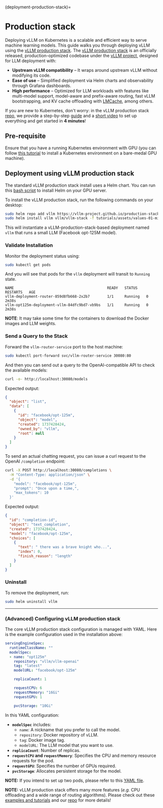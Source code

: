 (deployment-production-stack)=

# Production stack

Deploying vLLM on Kubernetes is a scalable and efficient way to serve machine learning models. This guide walks you through deploying vLLM using the [vLLM production stack](https://github.com/vllm-project/production-stack). The [vLLM production stack](https://github.com/vllm-project/production-stack) is an officially released, production-optimized codebase under the [vLLM project](https://github.com/vllm-project), designed for LLM deployment with:

* **Upstream vLLM compatibility** – It wraps around upstream vLLM without modifying its code.
* **Ease of use** – Simplified deployment via Helm charts and observability through Grafana dashboards.
* **High performance** – Optimized for LLM workloads with features like multi-model support, model-aware and prefix-aware routing, fast vLLM bootstrapping, and KV cache offloading with [LMCache](https://github.com/LMCache/LMCache), among others.

If you are new to Kubernetes, don't worry: in the vLLM production stack [repo](https://github.com/vllm-project/production-stack), we provide a step-by-step [guide](https://github.com/vllm-project/production-stack/blob/main/tutorials/00-install-kubernetes-env.md) and a [short video](https://www.youtube.com/watch?v=EsTJbQtzj0g) to set up everything and get started in **4 minutes**!

## Pre-requisite

Ensure that you have a running Kubernetes environment with GPU (you can follow [this tutorial](https://github.com/vllm-project/production-stack/blob/main/tutorials/00-install-kubernetes-env.md) to install a Kubernetes environment on a bare-medal GPU machine).

## Deployment using vLLM production stack

The standard vLLM production stack install uses a Helm chart. You can run this [bash script](https://github.com/vllm-project/production-stack/blob/main/tutorials/install-helm.sh) to install Helm on your GPU server.

To install the vLLM production stack, run the following commands on your desktop:

```bash
sudo helm repo add vllm https://vllm-project.github.io/production-stack
sudo helm install vllm vllm/vllm-stack -f tutorials/assets/values-01-minimal-example.yaml
```

This will instantiate a vLLM-production-stack-based deployment named `vllm` that runs a small LLM (Facebook opt-125M model).

### Validate Installation

Monitor the deployment status using:

```bash
sudo kubectl get pods
```

And you will see that pods for the `vllm` deployment will transit to `Running` state.

```text
NAME                                           READY   STATUS    RESTARTS   AGE
vllm-deployment-router-859d8fb668-2x2b7        1/1     Running   0          2m38s
vllm-opt125m-deployment-vllm-84dfc9bd7-vb9bs   1/1     Running   0          2m38s
```

**NOTE**: It may take some time for the containers to download the Docker images and LLM weights.

### Send a Query to the Stack

Forward the `vllm-router-service` port to the host machine:

```bash
sudo kubectl port-forward svc/vllm-router-service 30080:80
```

And then you can send out a query to the OpenAI-compatible API to check the available models:

```bash
curl -o- http://localhost:30080/models
```

Expected output:

```json
{
  "object": "list",
  "data": [
    {
      "id": "facebook/opt-125m",
      "object": "model",
      "created": 1737428424,
      "owned_by": "vllm",
      "root": null
    }
  ]
}
```

To send an actual chatting request, you can issue a curl request to the OpenAI `/completion` endpoint:

```bash
curl -X POST http://localhost:30080/completions \
  -H "Content-Type: application/json" \
  -d '{
    "model": "facebook/opt-125m",
    "prompt": "Once upon a time,",
    "max_tokens": 10
  }'
```

Expected output:

```json
{
  "id": "completion-id",
  "object": "text_completion",
  "created": 1737428424,
  "model": "facebook/opt-125m",
  "choices": [
    {
      "text": " there was a brave knight who...",
      "index": 0,
      "finish_reason": "length"
    }
  ]
}
```

### Uninstall

To remove the deployment, run:

```bash
sudo helm uninstall vllm
```

------

### (Advanced) Configuring vLLM production stack

The core vLLM production stack configuration is managed with YAML. Here is the example configuration used in the installation above:

```yaml
servingEngineSpec:
  runtimeClassName: ""
  modelSpec:
  - name: "opt125m"
    repository: "vllm/vllm-openai"
    tag: "latest"
    modelURL: "facebook/opt-125m"

    replicaCount: 1

    requestCPU: 6
    requestMemory: "16Gi"
    requestGPU: 1

    pvcStorage: "10Gi"
```

In this YAML configuration:
* **`modelSpec`** includes:
  * `name`: A nickname that you prefer to call the model.
  * `repository`: Docker repository of vLLM.
  * `tag`: Docker image tag.
  * `modelURL`: The LLM model that you want to use.
* **`replicaCount`**: Number of replicas.
* **`requestCPU` and `requestMemory`**: Specifies the CPU and memory resource requests for the pod.
* **`requestGPU`**: Specifies the number of GPUs required.
* **`pvcStorage`**: Allocates persistent storage for the model.

**NOTE:** If you intend to set up two pods, please refer to this [YAML file](https://github.com/vllm-project/production-stack/blob/main/tutorials/assets/values-01-2pods-minimal-example.yaml).

**NOTE:** vLLM production stack offers many more features (*e.g.* CPU offloading and a wide range of routing algorithms). Please check out these [examples and tutorials](https://github.com/vllm-project/production-stack/tree/main/tutorials) and our [repo](https://github.com/vllm-project/production-stack) for more details!
